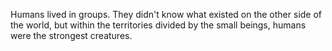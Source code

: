 Humans lived in groups. They didn't know what existed on the other side of the world, but within the territories divided by the small beings, humans were the strongest creatures.
